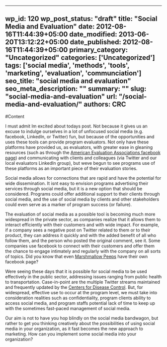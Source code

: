 
---
wp_id: 120
wp_post_status: "draft" 
title: "Social Media and Evaluation"
date: 2012-08-16T11:44:39+05:00
date_modified: 2013-06-20T13:12:22+05:00
date_published: 2012-08-16T11:44:39+05:00
primary_category: "Uncategorized"
categories: ['Uncategorized'] 
tags: ['social media', 'methods', 'tools', 'marketing', 'evaluation', 'communciation']
seo_title: "social media and evaluation"
seo_meta_description: ""
summary: "" 
slug: "social-media-and-evaluation"
url: "/social-media-and-evaluation/"
authors: CRC
---

#Content

I must admit Im excited about todays post. Not because it gives us an excuse to indulge ourselves in a lot of unfocused social media (e.g. facebook, LinkedIn, or Twitter) fun, but because of the opportunities and uses these tools can provide program evaluators. Not only have these platforms have provided us, as evaluators, with greater ease in gleaning resources (such as through the [American Evaluation Associations facebook page](https://www.facebook.com/aeaweb)) and communicating with clients and colleagues (via Twitter and our local evaluators LinkedIn group), but weve begun to see programs use of these platforms as an important piece of their evaluation stories.

Social media allows for connections that are rapid and have the potential for wide dissemination. It isnt easy to envision programs advertising their services through social media, but it is a new option that should be considered. Programs could offer additional support to their clients through social media, and the use of social media by clients and other stakeholders could even serve as a marker of program success (or failure).  

The evaluation of social media as a possible tool is becoming much more widespread in the private sector, as companies realize that it allows them to interact efficiently with their customers and with wide impact. For example, if a company sees a negative post on Twitter related to them or to their product, they can address it quickly and with the added benefit of all who follow them, and the person who posted the original comment, see it. Some companies use facebook to connect with their customers and offer them the chance to engage intimately and regularly with the company on all sorts of topics.  Did you know that even [Marshmallow Peeps](https://www.facebook.com/PeepsBrand) have their own facebook page? 

Were seeing these days that it is possible for social media to be used effectively in the public sector, addressing issues ranging from public health to transportation. Case-in-point are the multiple Twitter streams maintained and frequently updated by the [Centers for Disease Control](http://www.cdc.gov/SocialMedia/Tools/Twitter.html). But, for widespread, effective use to occur at the program level, we must take into consideration realities such as confidentiality, program clients ability to access social media, and program staffs potential lack of time to keep up with the sometimes fast-paced management of social media.

Our aim is not to have you hop blindly on the social media bandwagon, but rather to get you thinking creatively about the possibilities of using social media in your organization, as it fast becomes the new approach to marketing. How can you implement some social media into your organization?  

